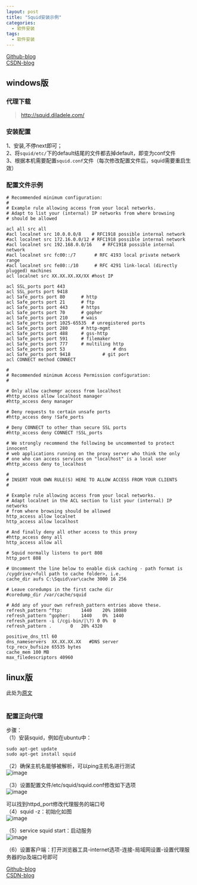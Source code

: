 ```yaml
---
layout: post
title: "Squid安装示例"
categories:
  - 软件安装
tags:
  - 软件安装
---
```


[Github-blog](https://xftony.github.io/软件安装/2018/04/26/squid安装.html)      
[CSDN-blog](https://blog.csdn.net/xftony)    

## windows版
### 代理下载    
>http://squid.diladele.com/    
 
### 安装配置     
1、安装,不停next即可；   
2、将`squid/etc/`下的default结尾的文件都去掉default，即变为conf文件   
3、根据本机需要配置`squid.conf`文件（每次修改配置文件后，squid需要重启生效）  

### 配置文件示例   

	# Recommended minimum configuration:
	#
	# Example rule allowing access from your local networks.
	# Adapt to list your (internal) IP networks from where browsing
	# should be allowed
	
	acl all src all
	#acl localnet src 10.0.0.0/8	# RFC1918 possible internal network
	#acl localnet src 172.16.0.0/12	# RFC1918 possible internal network
	#acl localnet src 192.168.0.0/16	# RFC1918 possible internal network
	#acl localnet src fc00::/7       # RFC 4193 local private network range
	#acl localnet src fe80::/10      # RFC 4291 link-local (directly plugged) machines
	acl localnet src XX.XX.XX.XX/XX #host IP
	
	acl SSL_ports port 443
	acl SSL_ports port 9418
	acl Safe_ports port 80		# http
	acl Safe_ports port 21		# ftp
	acl Safe_ports port 443		# https
	acl Safe_ports port 70		# gopher
	acl Safe_ports port 210		# wais
	acl Safe_ports port 1025-65535	# unregistered ports
	acl Safe_ports port 280		# http-mgmt
	acl Safe_ports port 488		# gss-http
	acl Safe_ports port 591		# filemaker
	acl Safe_ports port 777		# multiling http
	acl Safe_ports port 53                  # dns
	acl Safe_ports port 9418            # git port
	acl CONNECT method CONNECT
	
	#
	# Recommended minimum Access Permission configuration:
	#
	
	# Only allow cachemgr access from localhost
	#http_access allow localhost manager
	#http_access deny manager
	
	# Deny requests to certain unsafe ports
	#http_access deny !Safe_ports
	
	# Deny CONNECT to other than secure SSL ports
	#http_access deny CONNECT !SSL_ports
	
	# We strongly recommend the following be uncommented to protect innocent
	# web applications running on the proxy server who think the only
	# one who can access services on "localhost" is a local user
	#http_access deny to_localhost
	
	#
	# INSERT YOUR OWN RULE(S) HERE TO ALLOW ACCESS FROM YOUR CLIENTS
	#
	
	# Example rule allowing access from your local networks.
	# Adapt localnet in the ACL section to list your (internal) IP networks
	# from where browsing should be allowed
	http_access allow localnet
	http_access allow localhost
	
	# And finally deny all other access to this proxy
	#http_access deny all
	http_access allow all 
	
	# Squid normally listens to port 808
	http_port 808
	
	# Uncomment the line below to enable disk caching - path format is /cygdrive/<full path to cache folder>, i.e.
	cache_dir aufs C:\Squid\var\cache 3000 16 256
		
	# Leave coredumps in the first cache dir
	#coredump_dir /var/cache/squid
	
	# Add any of your own refresh_pattern entries above these.
	refresh_pattern ^ftp:		1440	20%	10080
	refresh_pattern ^gopher:	1440	0%	1440
	refresh_pattern -i (/cgi-bin/|\?) 0	0%	0
	refresh_pattern .		0	20%	4320	
	
	positive_dns_ttl 60 
	dns_nameservers  XX.XX.XX.XX   #DNS server
	tcp_recv_bufsize 65535 bytes 
	cache_mem 100 MB 
	max_filedescriptors 40960


## linux版    

此处为[原文](http://blog.sina.com.cn/s/blog_bd846d6e0101ecqe.html)  
 
### 配置正向代理     
步骤：   
（1）安装squid，例如在ubuntu中：    

	sudo apt-get update
	sudo apt-get install squid

（2）确保主机名能够被解析，可以ping主机名进行测试   
    ![image](https://raw.githubusercontent.com/xftony/xftony.github.io/master/_image/20180426-squid-1.png)

（3）设置配置文件/etc/squid/squid.conf修改如下选项   
    ![image](https://raw.githubusercontent.com/xftony/xftony.github.io/master/_image/20180426-squid-2.png)

可以找到httpd_port修改代理服务的端口号   
（4）squid -z：初始化如图   
    ![image](https://raw.githubusercontent.com/xftony/xftony.github.io/master/_image/20180426-squid-3.png)

（5）service squid start：启动服务  
    ![image](https://raw.githubusercontent.com/xftony/xftony.github.io/master/_image/20180426-squid-4.png)

（6）设置客户端：打开浏览器工具-internet选项-连接-局域网设置-设置代理服务器的ip及端口号即可

[Github-blog](https://xftony.github.io/软件安装/2018/04/26/squid安装.html)      
[CSDN-blog](https://blog.csdn.net/xftony)    